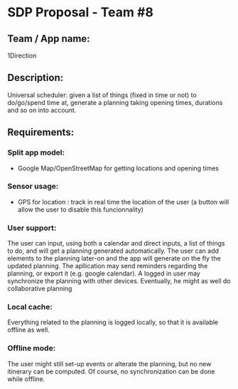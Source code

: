 # SDP Proposal - Team \#8

## Team / App name:
1Direction

## Description:
Universal scheduler: given a list of things (fixed in time or not) to do/go/spend time at, 
generate a planning taking opening times, durations and so on into account.

## Requirements:
### Split app model: 
- Google Map/OpenStreetMap for getting locations and opening times

### Sensor usage:
- GPS for location : track in real time the location of the user (a button will allow the user to disable this funcionnality)

### User support:
The user can input, using both a calendar and direct inputs, a list of things to do, and will get
a planning generated automatically. The user can add elements to the planning later-on and the app will generate on the fly the updated planning.
The apllication may send reminders regarding the planning, or export it (e.g. google calendar).
A logged in user may synchronize the planning with other devices.
Eventually, he might as well do collaborative planning

### Local cache:
Everything related to the planning is logged locally, so that it is available offline as well.

### Offline mode:
The user might still set-up events or alterate the planning, but no new itinerary can be computed.
Of course, no synchronization can be done while offline.
